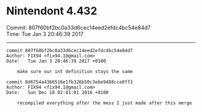 # Nintendont 4.432
Commit: 807f60bf2bc0a33d6cec14eed2efdc4bc54e84d7  
Time: Tue Jan 3 20:46:39 2017   

-----

```
commit 807f60bf2bc0a33d6cec14eed2efdc4bc54e84d7
Author: FIX94 <fix94.1@gmail.com>
Date:   Tue Jan 3 20:46:39 2017 +0100

    make sure our int definition stays the same
```

```
commit 8d6754a4366516e1fb326b50c3ebe9488cce0ff3
Author: FIX94 <fix94.1@gmail.com>
Date:   Sun Dec 18 02:41:01 2016 +0100

    recompiled everything after the mess I just made after this merge
```
